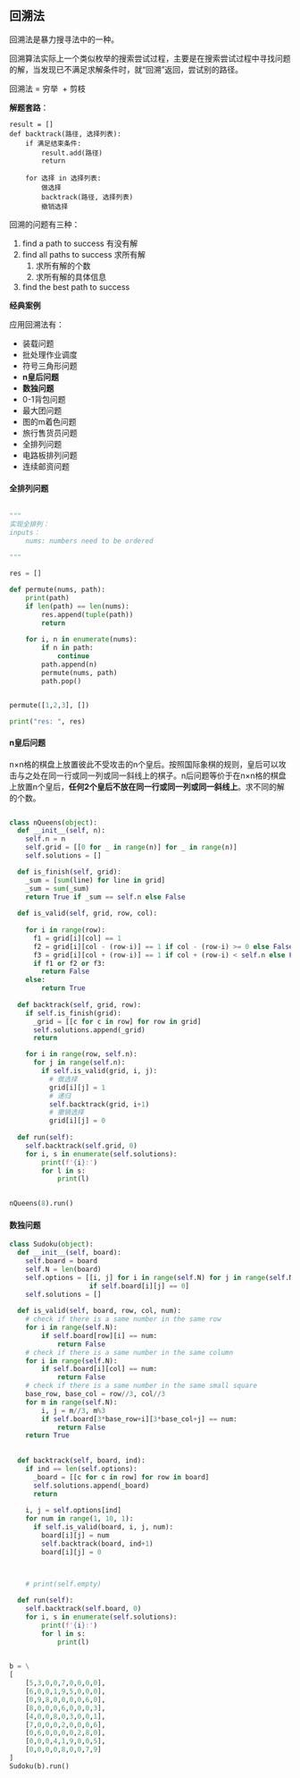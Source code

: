 ## 回溯法

回溯法是暴力搜寻法中的一种。

回溯算法实际上一个类似枚举的搜索尝试过程，主要是在搜索尝试过程中寻找问题的解，当发现已不满足求解条件时，就“回溯”返回，尝试别的路径。

回溯法 = 穷举  + 剪枝



**解题套路**：

```
result = []
def backtrack(路径, 选择列表):
    if 满足结束条件:
        result.add(路径)
        return
    
    for 选择 in 选择列表:
        做选择
        backtrack(路径, 选择列表)
        撤销选择
```


回溯的问题有三种：

1. find a path to success 有没有解
2. find all paths to success 求所有解
	1. 求所有解的个数
	2. 求所有解的具体信息
3. find the best path to success

**经典案例**

应用回溯法有：

* 装载问题
* 批处理作业调度
* 符号三角形问题
* **n皇后问题**
* **数独问题**
* 0-1背包问题
* 最大团问题
* 图的m着色问题
* 旅行售货员问题
* 全排列问题
* 电路板排列问题
* 连续邮资问题



#### 全排列问题

```python

"""
实现全排列：
inputs：
	nums: numbers need to be ordered
	
"""

res = []

def permute(nums, path):
    print(path)
    if len(path) == len(nums):
        res.append(tuple(path))
        return
   
    for i, n in enumerate(nums):
        if n in path:
            continue
        path.append(n)
        permute(nums, path)
        path.pop()


permute([1,2,3], [])

print("res: ", res)

```


#### n皇后问题
n×n格的棋盘上放置彼此不受攻击的n个皇后。按照国际象棋的规则，皇后可以攻击与之处在同一行或同一列或同一斜线上的棋子。n后问题等价于在n×n格的棋盘上放置n个皇后，**任何2个皇后不放在同一行或同一列或同一斜线上**。求不同的解的个数。



```python

class nQueens(object):
  def __init__(self, n):
    self.n = n
    self.grid = [[0 for _ in range(n)] for _ in range(n)]
    self.solutions = []

  def is_finish(self, grid):
    _sum = [sum(line) for line in grid]
    _sum = sum(_sum)
    return True if _sum == self.n else False
 	
  def is_valid(self, grid, row, col):
    
    for i in range(row):
      f1 = grid[i][col] == 1
      f2 = grid[i][col - (row-i)] == 1 if col - (row-i) >= 0 else False
      f3 = grid[i][col + (row-i)] == 1 if col + (row-i) < self.n else False
      if f1 or f2 or f3:
        return False
    else:
        return True
    
  def backtrack(self, grid, row):
    if self.is_finish(grid):
      _grid = [[c for c in row] for row in grid]
      self.solutions.append(_grid)
      return

    for i in range(row, self.n):
      for j in range(self.n):
        if self.is_valid(grid, i, j):
          # 做选择
          grid[i][j] = 1
          # 递归
          self.backtrack(grid, i+1)
          # 撤销选择
          grid[i][j] = 0
    
  def run(self):
    self.backtrack(self.grid, 0)
    for i, s in enumerate(self.solutions):
        print(f'{i}:')
        for l in s:
            print(l)
    

nQueens(8).run()
```



#### 数独问题



```python
class Sudoku(object):
  def __init__(self, board):
    self.board = board
    self.N = len(board)
    self.options = [[i, j] for i in range(self.N) for j in range(self.N) 
                    if self.board[i][j] == 0]
    self.solutions = []
    
  def is_valid(self, board, row, col, num):
    # check if there is a same number in the same row
    for i in range(self.N):
        if self.board[row][i] == num:
            return False
    # check if there is a same number in the same column
    for i in range(self.N):
        if self.board[i][col] == num:
            return False
    # check if there is a same number in the same small square
    base_row, base_col = row//3, col//3
    for m in range(self.N):
        i, j = m//3, m%3
        if self.board[3*base_row+i][3*base_col+j] == num:
            return False
    return True
    
    
  def backtrack(self, board, ind):
    if ind == len(self.options):
      _board = [[c for c in row] for row in board]
      self.solutions.append(_board)
      return 
    
    i, j = self.options[ind]
    for num in range(1, 10, 1):
      if self.is_valid(board, i, j, num):
        board[i][j] = num
        self.backtrack(board, ind+1)
        board[i][j] = 0



    # print(self.empty)
          
  def run(self):
    self.backtrack(self.board, 0)
    for i, s in enumerate(self.solutions):
        print(f'{i}:')
        for l in s:
            print(l)
            

b = \
[
    [5,3,0,0,7,0,0,0,0],
    [6,0,0,1,9,5,0,0,0],
    [0,9,8,0,0,0,0,6,0],
    [8,0,0,0,6,0,0,0,3],
    [4,0,0,8,0,3,0,0,1],
    [7,0,0,0,2,0,0,0,6],
    [0,6,0,0,0,0,2,8,0],
    [0,0,0,4,1,9,0,0,5],
    [0,0,0,0,8,0,0,7,9]
]
Sudoku(b).run()
```

